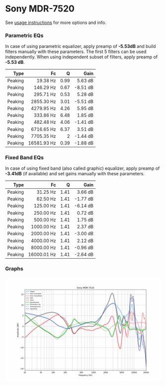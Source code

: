 # Sony MDR-7520
See [usage instructions](https://github.com/jaakkopasanen/AutoEq#usage) for more options and info.

### Parametric EQs
In case of using parametric equalizer, apply preamp of **-5.53dB** and build filters manually
with these parameters. The first 5 filters can be used independently.
When using independent subset of filters, apply preamp of **-5.53 dB**.

| Type    | Fc          |    Q | Gain     |
|--------:|------------:|-----:|---------:|
| Peaking | 19.38 Hz    | 0.99 | 5.63 dB  |
| Peaking | 146.29 Hz   | 0.67 | -8.51 dB |
| Peaking | 295.71 Hz   | 0.53 | 5.28 dB  |
| Peaking | 2855.30 Hz  | 3.01 | -5.51 dB |
| Peaking | 4279.95 Hz  | 4.26 | 5.95 dB  |
| Peaking | 333.86 Hz   | 6.48 | 1.85 dB  |
| Peaking | 482.48 Hz   | 4.06 | -1.41 dB |
| Peaking | 6716.65 Hz  | 6.37 | 3.51 dB  |
| Peaking | 7705.35 Hz  | 2    | -1.44 dB |
| Peaking | 16581.93 Hz | 0.39 | -1.88 dB |

### Fixed Band EQs
In case of using fixed band (also called graphic) equalizer, apply preamp of **-3.41dB**
(if available) and set gains manually with these parameters.

| Type    | Fc          |    Q | Gain     |
|--------:|------------:|-----:|---------:|
| Peaking | 31.25 Hz    | 1.41 | 3.66 dB  |
| Peaking | 62.50 Hz    | 1.41 | -1.77 dB |
| Peaking | 125.00 Hz   | 1.41 | -6.14 dB |
| Peaking | 250.00 Hz   | 1.41 | 0.72 dB  |
| Peaking | 500.00 Hz   | 1.41 | 1.75 dB  |
| Peaking | 1000.00 Hz  | 1.41 | 2.37 dB  |
| Peaking | 2000.00 Hz  | 1.41 | -3.00 dB |
| Peaking | 4000.00 Hz  | 1.41 | 2.12 dB  |
| Peaking | 8000.00 Hz  | 1.41 | -0.96 dB |
| Peaking | 16000.01 Hz | 1.41 | -2.64 dB |

### Graphs
![](./Sony%20MDR-7520.png)